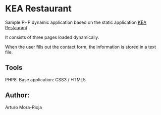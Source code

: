 # KEA Restaurant
Sample PHP dynamic application based on the static application [KEA Restaurant](https://github.com/arturomorarioja/kea_css_restaurant_solution).

It consists of three pages loaded dynamically.

When the user fills out the contact form, the information is stored in a text file.

## Tools
PHP8. Base application: CSS3 / HTML5

## Author:
Arturo Mora-Rioja